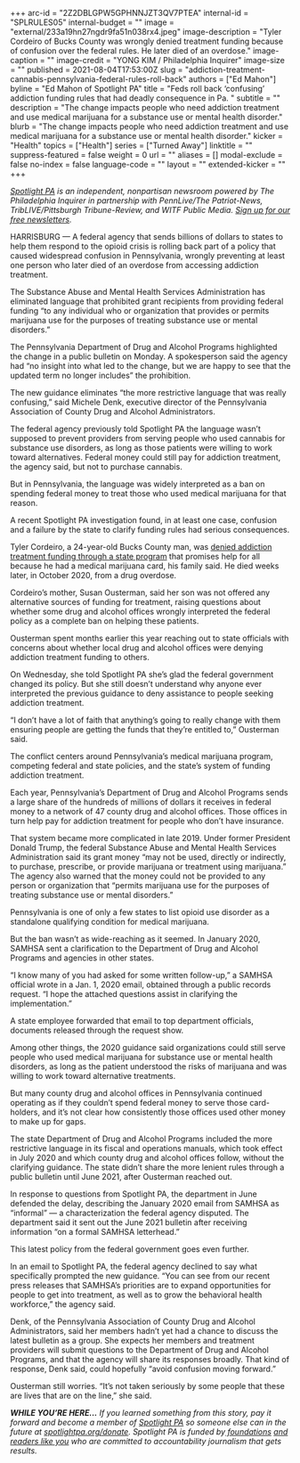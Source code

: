 +++
arc-id = "2Z2DBLGPW5GPHNNJZT3QV7PTEA"
internal-id = "SPLRULES05"
internal-budget = ""
image = "external/233a19hn27ngdr9fa51n038rx4.jpeg"
image-description = "Tyler Cordeiro of Bucks County was wrongly denied treatment funding because of confusion over the federal rules. He later died of an overdose."
image-caption = ""
image-credit = "YONG KIM / Philadelphia Inquirer"
image-size = ""
published = 2021-08-04T17:53:00Z
slug = "addiction-treatment-cannabis-pennsylvania-federal-rules-roll-back"
authors = ["Ed Mahon"]
byline = "Ed Mahon of Spotlight PA"
title = "Feds roll back ‘confusing’ addiction funding rules that had deadly consequence in Pa. "
subtitle = ""
description = "The change impacts people who need addiction treatment and use medical marijuana for a substance use or mental health disorder."
blurb = "The change impacts people who need addiction treatment and use medical marijuana for a substance use or mental health disorder."
kicker = "Health"
topics = ["Health"]
series = ["Turned Away"]
linktitle = ""
suppress-featured = false
weight = 0
url = ""
aliases = []
modal-exclude = false
no-index = false
language-code = ""
layout = ""
extended-kicker = ""
+++

<a href="https://lesspage.com/"><i>Spotlight PA</i></a><i> is an independent, nonpartisan newsroom powered by The Philadelphia Inquirer in partnership with PennLive/The Patriot-News, TribLIVE/Pittsburgh Tribune-Review, and WITF Public Media. </i><a href="https://lesspage.com/newsletters"><i>Sign up for our free newsletters</i></a><i>.</i>

HARRISBURG — A federal agency that sends billions of dollars to states to help them respond to the opioid crisis is rolling back part of a policy that caused widespread confusion in Pennsylvania, wrongly preventing at least one person who later died of an overdose from accessing addiction treatment.

The Substance Abuse and Mental Health Services Administration has eliminated language that prohibited grant recipients from providing federal funding “to any individual who or organization that provides or permits marijuana use for the purposes of treating substance use or mental disorders.”

The Pennsylvania Department of Drug and Alcohol Programs highlighted the change in a public bulletin on Monday. A spokesperson said the agency had “no insight into what led to the change, but we are happy to see that the updated term no longer includes” the prohibition.

<script src="https://lesspage.com/embed.js" async></script><div data-spl-embed-version="1" data-spl-src="https://lesspage.com/embeds/newsletter/"></div>

The new guidance eliminates “the more restrictive language that was really confusing,” said Michele Denk, executive director of the Pennsylvania Association of County Drug and Alcohol Administrators.

The federal agency previously told Spotlight PA the language wasn’t supposed to prevent providers from serving people who used cannabis for substance use disorders, as long as those patients were willing to work toward alternatives. Federal money could still pay for addiction treatment, the agency said, but not to purchase cannabis.

But in Pennsylvania, the language was widely interpreted as a ban on spending federal money to treat those who used medical marijuana for that reason.

A recent Spotlight PA investigation found, in at least one case, confusion and a failure by the state to clarify funding rules had serious consequences.

Tyler Cordeiro, a 24-year-old Bucks County man, was <a href="https://lesspage.com/news/2021/06/pa-medical-marijuana-insurance-drug-treatment-confusion/">denied addiction treatment funding through a state program</a> that promises help for all because he had a medical marijuana card, his family said. He died weeks later, in October 2020, from a drug overdose.

Cordeiro’s mother, Susan Ousterman, said her son was not offered any alternative sources of funding for treatment, raising questions about whether some drug and alcohol offices wrongly interpreted the federal policy as a complete ban on helping these patients.

Ousterman spent months earlier this year reaching out to state officials with concerns about whether local drug and alcohol offices were denying addiction treatment funding to others.

On Wednesday, she told Spotlight PA she’s glad the federal government changed its policy. But she still doesn’t understand why anyone ever interpreted the previous guidance to deny assistance to people seeking addiction treatment.

“I don’t have a lot of faith that anything’s going to really change with them ensuring people are getting the funds that they’re entitled to,” Ousterman said.

The conflict centers around Pennsylvania’s medical marijuana program, competing federal and state policies, and the state’s system of funding addiction treatment.

Each year, Pennsylvania’s Department of Drug and Alcohol Programs sends a large share of the hundreds of millions of dollars it receives in federal money to a network of 47 county drug and alcohol offices. Those offices in turn help pay for addiction treatment for people who don’t have insurance.

That system became more complicated in late 2019. Under former President Donald Trump, the federal Substance Abuse and Mental Health Services Administration said its grant money “may not be used, directly or indirectly, to purchase, prescribe, or provide marijuana or treatment using marijuana.” The agency also warned that the money could not be provided to any person or organization that “permits marijuana use for the purposes of treating substance use or mental disorders.”

Pennsylvania is one of only a few states to list opioid use disorder as a standalone qualifying condition for medical marijuana.

But the ban wasn’t as wide-reaching as it seemed. In January 2020, SAMHSA sent a clarification to the Department of Drug and Alcohol Programs and agencies in other states.

“I know many of you had asked for some written follow-up,” a SAMHSA official wrote in a Jan. 1, 2020 email, obtained through a public records request. “I hope the attached questions assist in clarifying the implementation.”

A state employee forwarded that email to top department officials, documents released through the request show.

Among other things, the 2020 guidance said organizations could still serve people who used medical marijuana for substance use or mental health disorders, as long as the patient understood the risks of marijuana and was willing to work toward alternative treatments.

But many county drug and alcohol offices in Pennsylvania continued operating as if they couldn’t spend federal money to serve those card-holders, and it’s not clear how consistently those offices used other money to make up for gaps.

The state Department of Drug and Alcohol Programs included the more restrictive language in its fiscal and operations manuals, which took effect in July 2020 and which county drug and alcohol offices follow, without the clarifying guidance. The state didn’t share the more lenient rules through a public bulletin until June 2021, after Ousterman reached out.

In response to questions from Spotlight PA, the department in June defended the delay, describing the January 2020 email from SAMHSA as “informal” — a characterization the federal agency disputed. The department said it sent out the June 2021 bulletin after receiving information “on a formal SAMHSA letterhead.”

This latest policy from the federal government goes even further.

<script src="https://lesspage.com/embed.js" async></script><div data-spl-embed-version="1" data-spl-src="https://lesspage.com/embeds/donate/?teaser_text=If%20you%20learned%20something%20from%20this%20report%2C%20pay%20it%20forward%20and%20become%20a%20member%20of%20Spotlight%20PA%20so%20someone%20else%20can%20in%20the%20future."></div>

In an email to Spotlight PA, the federal agency declined to say what specifically prompted the new guidance. “You can see from our recent press releases that SAMHSA’s priorities are to expand opportunities for people to get into treatment, as well as to grow the behavioral health workforce,” the agency said.

Denk, of the Pennsylvania Association of County Drug and Alcohol Administrators, said her members hadn’t yet had a chance to discuss the latest bulletin as a group. She expects her members and treatment providers will submit questions to the Department of Drug and Alcohol Programs, and that the agency will share its responses broadly. That kind of response, Denk said, could hopefully “avoid confusion moving forward.”

Ousterman still worries. “It’s not taken seriously by some people that these are lives that are on the line,” she said.

<i><b>WHILE YOU’RE HERE...</b></i><i> If you learned something from this story, pay it forward and become a member of </i><a href="https://lesspage.com/"><i>Spotlight PA</i></a><i> so someone else can in the future at </i><a href="http://spotlightpa.org/donate"><i>spotlightpa.org/donate</i></a><i>. Spotlight PA is funded by</i><a href="https://lesspage.com/support"><i> foundations</i></a><i> </i><a href="https://lesspage.com/support"><i>and readers like you</i></a><i> who are committed to accountability journalism that gets results.</i>
